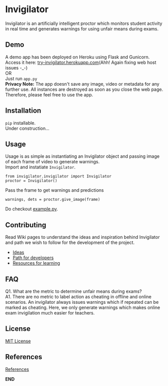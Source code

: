 # Invigilator
Invigilator is an artificially intelligent proctor which monitors student activity in real time and generates warnings for using unfair means during exams.

## Demo
A demo app has been deployed on Heroku using Flask and Gunicorn.\
Access it here: [try-invigilator.herokuapp.com](https://try-invigilator.herokuapp.com)(Ahh! Again fixing web host issues -_-) \
OR \
Just run `app.py` \
**Privacy Note:** The app doesn't save any image, video or metadata for any further use. All instances are destroyed as soon as you close the web page. Therefore, please feel free to use the app.

## Installation
`pip` installable.\
Under construction...

## Usage
Usage is as simple as instantiating an Invigilator object and passing image of each frame of video to generate warnings.\
Import and instatiate `Invigilator`.
```
from invigilator.invigilator import Invigilator
proctor = Invigilator()
```
Pass the frame to get warnings and predictions
```
warnings, dets = proctor.give_image(frame)
```
Do checkout [example.py](https://github.com/tnzl/Invigilator/blob/master/example.py).

## Contributing
Read Wiki pages to understand the ideas and inspiration behind Invigilator and path we wish to follow for the development of the project.
* [Ideas](https://github.com/tnzl/Invigilator/wiki/Ideas)
* [Path for developers](https://github.com/tnzl/Invigilator/wiki/Path-for-developers)
* [Resources for learning](https://github.com/tnzl/Invigilator/wiki/Resources-for-learning)

## FAQ
Q1. What are the metric to determine unfair means during exams?\
A1. There are no metric to label action as cheating in offline and online scenarios. An invigilator always issues warnings which if repeated can be marked as cheating. Here, we only generate warnings which makes online exam invigilation much easier for teachers. 

## License
[MIT License](https://github.com/tnzl/Invigilator/blob/master/LICENSE)

## References
[References](https://github.com/tnzl/Invigilator/wiki/Resources-for-learning)

**END**
